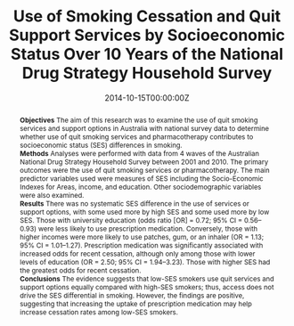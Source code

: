 ﻿---
title: "Use of Smoking Cessation and Quit Support Services by Socioeconomic Status Over 10 Years of the National Drug Strategy Household Survey"
authors:
- admin
- Tim Slade
- Ryan J Courtney
- Kristy A Martire
- Richard P Mattick
date: "2014-10-15T00:00:00Z"
publishDate: "2014-10-15T00:00:00Z"
doi: "10.1093/ntr/ntu119"
url_source: "https://academic.oup.com/ntr/article/16/12/1647/2857865/"
abstract: "**Objectives**
The aim of this research was to examine the use of quit smoking services and support options in Australia with national survey data to determine whether use of quit smoking services and pharmacotherapy contributes to socioeconomic status (SES) differences in smoking.<br>
**Methods**
Analyses were performed with data from 4 waves of the Australian National Drug Strategy Household Survey between 2001 and 2010. The primary outcomes were the use of quit smoking services or pharmacotherapy. The main predictor variables used were measures of SES including the Socio-Economic Indexes for Areas, income, and education. Other sociodemographic variables were also examined.<br>
**Results**
There was no systematic SES difference in the use of services or support options, with some used more by high SES and some used more by low SES. Those with university education (odds ratio [OR] = 0.72; 95% CI = 0.56–0.93) were less likely to use prescription medication. Conversely, those with higher incomes were more likely to use patches, gum, or an inhaler (OR = 1.13; 95% CI = 1.01–1.27). Prescription medication was significantly associated with increased odds for recent cessation, although only among those with lower levels of education (OR = 2.50; 95% CI = 1.94–3.23). Those with higher SES had the greatest odds for recent cessation.<br>
**Conclusions**
The evidence suggests that low-SES smokers use quit services and support options equally compared with high-SES smokers; thus, access does not drive the SES differential in smoking. However, the findings are positive, suggesting that increasing the uptake of prescription medication may help increase cessation rates among low-SES smokers."
featured: false
image:
  caption: 'Image credit: [**Dyfi Valley Health**]'
  focal_point: ""
  preview_only: false
projects: []
publication: 'Nicotine & Tobacco Research 16(12)'
publication_short: ""
publication_types:
- "2"
summary: Analysis of the use of quit smoking services by smokers in the Australian population.
tags:
- Smoking
- Observational study
---
